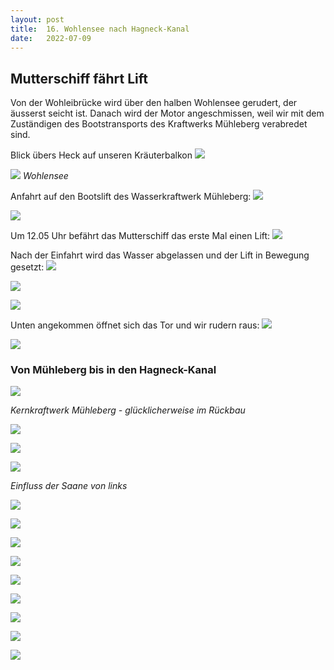 ```yaml
---
layout: post
title:  16. Wohlensee nach Hagneck-Kanal
date:   2022-07-09
---
```


## Mutterschiff fährt Lift ##

Von der Wohleibrücke wird über den halben Wohlensee gerudert, der äusserst seicht ist.
Danach wird der Motor angeschmissen, weil wir mit dem Zuständigen des Bootstransports des Kraftwerks Mühleberg verabredet sind.

Blick übers Heck auf unseren Kräuterbalkon
![](/img/20220711_ms_res__7.jpg)

![](/img/20220711_ms_res__8.jpg)
*Wohlensee*

Anfahrt auf den Bootslift des Wasserkraftwerk Mühleberg:
![](/img/20220711_ms_res__9.jpg)

![](/img/20220711_ms_res__10.jpg)

Um 12.05 Uhr befährt das Mutterschiff das erste Mal einen Lift:
![](/img/20220711_ms_res__11.jpg) 

Nach der Einfahrt wird das Wasser abgelassen und der Lift in Bewegung gesetzt:
![](/img/20220711_ms_res__12.jpg)

![](/img/20220711_ms_res__13.jpg)

![](/img/20220711_ms_res__14.jpg)

Unten angekommen öffnet sich das Tor und wir rudern raus: 
![](/img/20220711_ms_res__15.jpg)

![](/img/20220711_ms0.jpg)

### Von Mühleberg bis in den Hagneck-Kanal ###

![](/img/20220711_ms1.jpg)

*Kernkraftwerk Mühleberg - glücklicherweise im Rückbau*

![](/img/20220711_ms2.jpg)

![](/img/20220711_ms4.jpg)

![](/img/20220711_ms5.jpg)

*Einfluss der Saane von links*

![](/img/20220711_ms6.jpg)

![](/img/20220711_ms7.jpg)

![](/img/20220711_ms9.jpg)

![](/img/20220711_ms10.jpg)

![](/img/20220711_ms11.jpg)

![](/img/20220711_ms12.jpg)

![](/img/20220711_ms13.jpg)

![](/img/20220711_ms14.jpg)

![](/img/20220711_ms15.jpg)





